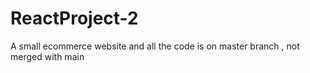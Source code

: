 # ReactProject-2
A small ecommerce website and all the code is on master branch , not merged with main
